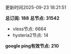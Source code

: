 更新时间2025-09-23 18:21:51

**总订阅: 188**
**总节点: 31542**
- vless节点: 6664
- hysteria2节点: 14

**google ping有效节点: 210**
